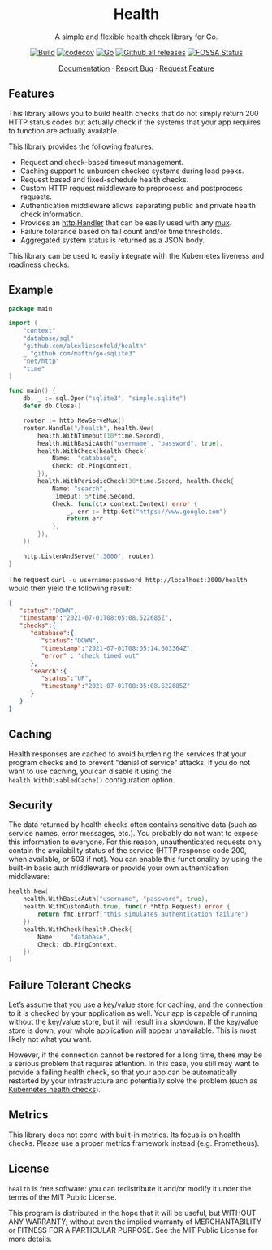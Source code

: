 <div align="center">
<h1>Health</h1>
</div>

<p align="center">A simple and flexible health check library for Go.</p>
<div align="center">

[![Build](https://github.com/alexliesenfeld/health/actions/workflows/build.yml/badge.svg)](https://github.com/alexliesenfeld/health/actions/workflows/build.yml)
[![codecov](https://codecov.io/gh/alexliesenfeld/health/branch/main/graph/badge.svg?token=V2mVh8RvYE)](https://codecov.io/gh/alexliesenfeld/health)
[![Go](https://img.shields.io/github/go-mod/go-version/alexliesenfeld/health.svg)](https://github.com/alexliesenfeld/health)
[![Github all releases](https://img.shields.io/github/downloads/Naereen/StrapDown.js/total.svg)](https://GitHub.com/Naereen/StrapDown.js/releases/)
[![FOSSA Status](https://app.fossa.com/api/projects/git%2Bgithub.com%2Falexliesenfeld%2Fhealth.svg?type=small)](https://app.fossa.com/projects/git%2Bgithub.com%2Falexliesenfeld%2Fhealth?ref=badge_small)

</div>

<p align="center">
    <a href="https://docs.rs/httpmock/">Documentation</a>
    ·
    <a href="https://github.com/alexliesenfeld/health/issues">Report Bug</a>
    ·
    <a href="https://github.com/alexliesenfeld/health/issues">Request Feature</a>
</p>

## Features
This library allows you to build health checks that do not simply return 200 HTTP status codes but actually 
check if the systems that your app requires to function are actually available.

This library provides the following features:

- Request and check-based timeout management.
- Caching support to unburden checked systems during load peeks.
- Request based and fixed-schedule health checks.
- Custom HTTP request middleware to preprocess and postprocess requests.
- Authentication middleware allows separating public and private health check information.
- Provides an [http.Handler](https://golang.org/pkg/net/http/#Handler) that can be easily used with any [mux](https://golang.org/pkg/net/http/#ServeMux).
- Failure tolerance based on fail count and/or time thresholds.
- Aggregated system status is returned as a JSON body.

This library can be used to easily integrate with the Kubernetes liveness and readiness checks.

## Example
```go
package main

import (
	"context"
	"database/sql"
	"github.com/alexliesenfeld/health"
	_ "github.com/mattn/go-sqlite3"
	"net/http"
	"time"
)

func main() {
	db, _ := sql.Open("sqlite3", "simple.sqlite")
	defer db.Close()

	router := http.NewServeMux()
	router.Handle("/health", health.New(
		health.WithTimeout(10*time.Second),
		health.WithBasicAuth("username", "password", true),
		health.WithCheck(health.Check{
			Name:  "database",
			Check: db.PingContext,
		}),
		health.WithPeriodicCheck(30*time.Second, health.Check{
			Name: "search",
			Timeout: 5*time.Second,
			Check: func(ctx context.Context) error {
				_, err := http.Get("https://www.google.com")
				return err
			},
		}),
	))

	http.ListenAndServe(":3000", router)
}
```

The request `curl -u username:password http://localhost:3000/health` would then yield the following result:

```json
{
   "status":"DOWN",
   "timestamp":"2021-07-01T08:05:08.522685Z",
   "checks":{
      "database":{
         "status":"DOWN",
         "timestamp":"2021-07-01T08:05:14.603364Z",
         "error" : "check timed out"
      },
      "search":{
         "status":"UP",
         "timestamp":"2021-07-01T08:05:08.522685Z"
      }
   }
}
```

## Caching
Health responses are cached to avoid burdening the services that your program checks and to
prevent "denial of service" attacks. If you do not want to use caching, you can disable it using the
`health.WithDisabledCache()` configuration option.

## Security
The data returned by health checks often contains sensitive data (such as service names, error messages, etc.).
You probably do not want to expose this information to everyone. For this reason, unauthenticated requests 
only contain the availability status of the service (HTTP response code 200, when available, or 503 if not).
You can enable this functionality by using the built-in basic auth middleware or provide your own authentication 
middleware:

```go
health.New(
	health.WithBasicAuth("username", "password", true), 
	health.WithCustomAuth(true, func(r *http.Request) error {
		return fmt.Errorf("this simulates authentication failure")
	}), 
	health.WithCheck(health.Check{
		Name:    "database",
		Check: db.PingContext,
	}), 
)
```

## Failure Tolerant Checks
Let’s assume that you use a key/value store for caching, and the connection to it is checked by your application as well. 
Your app is capable of running without the key/value store, but it will result in a slowdown. 
If the key/value store is down, your whole application will appear unavailable. This is most likely not what you want.

However, if the connection cannot be restored for a long time, there may be a serious problem that requires attention.
In this case, you still may want to provide a failing health check, so that your app can be automatically restarted 
by your infrastructure and potentially solve the problem
(such as [Kubernetes health checks](https://kubernetes.io/docs/tasks/configure-pod-container/configure-liveness-readiness-startup-probes/)). 

## Metrics
This library does not come with built-in metrics. Its focus is on health checks.
Please use a proper metrics framework instead (e.g. Prometheus).

## License
`health` is free software: you can redistribute it and/or modify it under the terms of the MIT Public License.

This program is distributed in the hope that it will be useful, but WITHOUT ANY WARRANTY; without even the implied 
warranty of MERCHANTABILITY or FITNESS FOR A PARTICULAR PURPOSE. See the MIT Public License for more details.